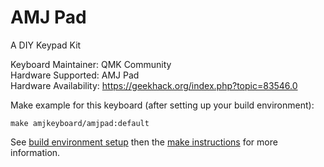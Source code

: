 AMJ Pad
===

A DIY Keypad Kit

Keyboard Maintainer: QMK Community  
Hardware Supported: AMJ Pad  
Hardware Availability: https://geekhack.org/index.php?topic=83546.0  

Make example for this keyboard (after setting up your build environment):

    make amjkeyboard/amjpad:default

See [build environment setup](https://docs.qmk.fm/#/getting_started_build_tools) then the [make instructions](https://docs.qmk.fm/#/getting_started_make_guide) for more information.
